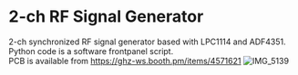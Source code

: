 # 2-ch RF Signal Generator

2-ch synchronized RF signal generator based with LPC1114 and ADF4351.<br>
Python code is a software frontpanel script.<br>
PCB is available from https://ghz-ws.booth.pm/items/4571621
![IMG_5139](https://user-images.githubusercontent.com/52226620/220915548-7b66223b-5486-4cd7-bb31-9d6c6dbd966c.jpg)
